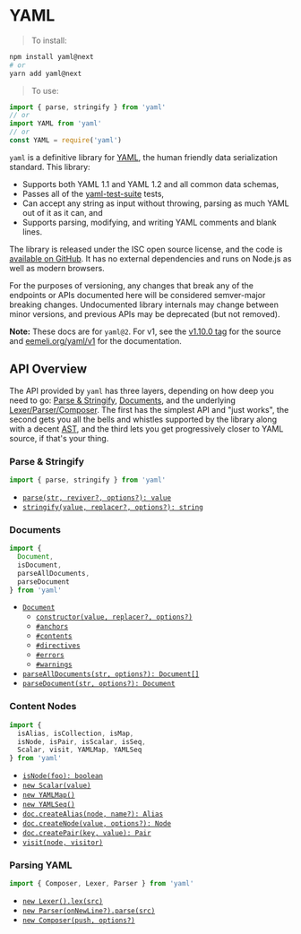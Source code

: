 # YAML

> To install:

```sh
npm install yaml@next
# or
yarn add yaml@next
```

> To use:

```js
import { parse, stringify } from 'yaml'
// or
import YAML from 'yaml'
// or
const YAML = require('yaml')
```

`yaml` is a definitive library for [YAML](http://yaml.org/), the human friendly data serialization standard.
This library:

- Supports both YAML 1.1 and YAML 1.2 and all common data schemas,
- Passes all of the [yaml-test-suite](https://github.com/yaml/yaml-test-suite) tests,
- Can accept any string as input without throwing, parsing as much YAML out of it as it can, and
- Supports parsing, modifying, and writing YAML comments and blank lines.

The library is released under the ISC open source license, and the code is [available on GitHub](https://github.com/eemeli/yaml/).
It has no external dependencies and runs on Node.js as well as modern browsers.

For the purposes of versioning, any changes that break any of the endpoints or APIs documented here will be considered semver-major breaking changes.
Undocumented library internals may change between minor versions, and previous APIs may be deprecated (but not removed).

**Note:** These docs are for `yaml@2`. For v1, see the [v1.10.0 tag](https://github.com/eemeli/yaml/tree/v1.10.0) for the source and [eemeli.org/yaml/v1](https://eemeli.org/yaml/v1/) for the documentation.

## API Overview

The API provided by `yaml` has three layers, depending on how deep you need to go: [Parse & Stringify](#parse-amp-stringify), [Documents](#documents), and the underlying [Lexer/Parser/Composer](#parsing-yaml).
The first has the simplest API and "just works", the second gets you all the bells and whistles supported by the library along with a decent [AST](#content-nodes), and the third lets you get progressively closer to YAML source, if that's your thing.

<h3>Parse & Stringify</h3>

```js
import { parse, stringify } from 'yaml'
```

- [`parse(str, reviver?, options?): value`](#yaml-parse)
- [`stringify(value, replacer?, options?): string`](#yaml-stringify)

<h3>Documents</h3>

<!-- prettier-ignore -->
```js
import {
  Document,
  isDocument,
  parseAllDocuments,
  parseDocument
} from 'yaml'
```

- [`Document`](#documents)
  - [`constructor(value, replacer?, options?)`](#creating-documents)
  - [`#anchors`](#working-with-anchors)
  - [`#contents`](#content-nodes)
  - [`#directives`](#stream-directives)
  - [`#errors`](#errors)
  - [`#warnings`](#errors)
- [`parseAllDocuments(str, options?): Document[]`](#parsing-documents)
- [`parseDocument(str, options?): Document`](#parsing-documents)

<h3>Content Nodes</h3>

<!-- prettier-ignore -->
```js
import {
  isAlias, isCollection, isMap,
  isNode, isPair, isScalar, isSeq,
  Scalar, visit, YAMLMap, YAMLSeq
} from 'yaml'
```

- [`isNode(foo): boolean`](#identifying-nodes)
- [`new Scalar(value)`](#scalar-values)
- [`new YAMLMap()`](#collections)
- [`new YAMLSeq()`](#collections)
- [`doc.createAlias(node, name?): Alias`](#working-with-anchors)
- [`doc.createNode(value, options?): Node`](#creating-nodes)
- [`doc.createPair(key, value): Pair`](#creating-nodes)
- [`visit(node, visitor)`](#modifying-nodes)

<h3>Parsing YAML</h3>

```js
import { Composer, Lexer, Parser } from 'yaml'
```

- [`new Lexer().lex(src)`](#lexer)
- [`new Parser(onNewLine?).parse(src)`](#parser)
- [`new Composer(push, options?)`](#composer)
